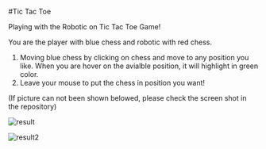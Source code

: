 #Tic Tac Toe

Playing with the Robotic on Tic Tac Toe Game!

You are the player with blue chess and robotic with red chess. 

1. Moving blue chess by clicking on chess and move to any position you like. When you are hover on the avialble position, it will highlight in green color. 
2. Leave your mouse to put the chess in position you want!

(If picture can not been shown belowed, please check the screen shot in the repository)

![result](http://https://github.com/ShuyiLU/Tic-Tac-Toe/blob/master/screen%20shot.JPG?raw=true)

![result2](http://https://github.com/ShuyiLU/Tic-Tac-Toe/blob/master/screen%20shot%202.JPG?raw=true)



